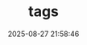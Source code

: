 ---
title: tags
date: 2025-08-27 21:58:46
type: "tags"
orderby: random
top_img: false
order: 1
comments: false
aside: true
---